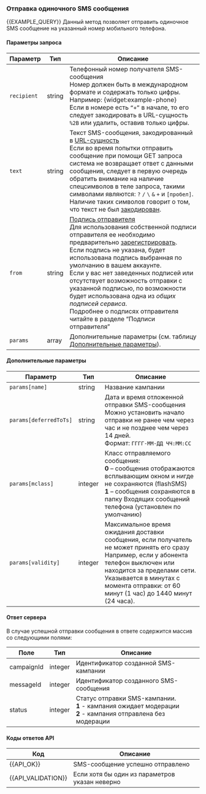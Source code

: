 ### Отправка одиночного SMS сообщения
{{EXAMPLE_QUERY}}
Данный метод позволяет отправить одиночное SMS сообщение на указанный номер мобильного телефона.

#### Параметры запроса

 Параметр   | Тип    | Описание  
------------|--------|-----------
`recipient` | string | Телефонный номер получателя SMS-сообщения  <br>Номер должен быть в международном формате и содержать только цифры. <br>Например: {widget:example-phone} <br>Если в номере есть `“+”` в начале, то его следует закодировать в URL-сущность `%2B` или удалить, оставив только цифры.
`text`      | string | Текст SMS-сообщения, закодированный в [URL-сущность](other#urlencode) <br>Если во время попытки отправить сообщение при помощи GET запроса система не возвращает ответ с данными сообщения, следует в первую очередь обратить внимание на наличие спецсимволов в теле запроса, такими символами являются: `?` `/` `\` `&` `+` и `[пробел]`. <br>Наличие таких символов говорит о том, что текст не был [закодирован](other#urlencode). 
`from`      | string | [Подпись отправителя](other#glossary-sender-id) <br>Для использования собственной подписи отправителя ее необходимо предварительно [зарегистрировать](../../sender-id/sender-id). <br>Если подпись не указана, будет использована подпись выбранная по умолчанию в вашем аккаунте. <br>Если у вас нет заведенных подписей или отсутствует возможность отправки с указанной подписью, по возможности будет использована одна из *общих подписей сервиса*. <br>Подробнее о подписях отправителя читайте в разделе “Подписи отправителя”
`params`    | array  | Дополнительные параметры (см. таблицу [Дополнительные параметры](#send-sms-message-params)).


#### <span data-anchor="send-sms-message-params">Дополнительные параметры</span>

Параметр               | Тип     | Описание
-----------------------|---------|-------------
`params[name]`         | string  | Название кампании
`params[deferredToTs]` | string  | Дата и время отложенной отправки SMS-сообщения <br>Можно установить начало отправки не ранее чем через час и не позднее чем через 14 дней. <br>Формат: `ГГГГ-ММ-ДД ЧЧ:ММ:СС`
`params[mclass]`       | integer | Класс отправляемого сообщения: <br>**0** – сообщения отображаются всплывающим окном и нигде не сохраняются (flashSMS) <br>**1** – сообщения сохраняются в папку Входящих сообщений телефона (установлен по умолчанию)
`params[validity]`     | integer | Максимальное время ожидания доставки сообщения, если получатель не может принять его сразу <br>Например, если у абонента телефон выключен или находится за пределами сети. <br>Указывается в минутах с момента отправки: от 60 минут (1 час) до 1440 минут (24 часа).


#### Ответ сервера
В случае успешной отправки сообщения в ответе содержится массив со следующими полями:

Поле               | Тип     | Описание
-------------------|---------|-------------
campaignId         | integer | Идентификатор созданной SMS-кампании
messageId          | integer | Идентификатор созданного SMS-сообщения
status             | integer | Статус отправки SMS-кампании. <br>**1** - кампания ожидает модерации <br>**2** - кампания отправлена без модерации


#### Коды ответов API

Код | Описание
----|----
{{API_OK}}         | SMS-сообщение успешно отправлено
{{API_VALIDATION}} | Если хотя бы один из параметров указан неверно
